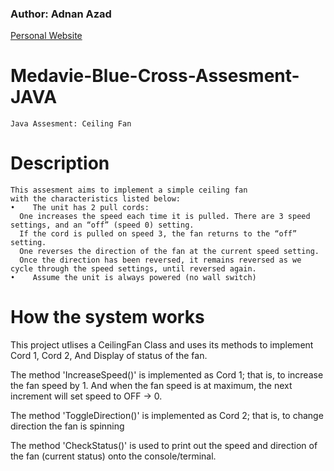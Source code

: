 ### Author: Adnan Azad
[Personal Website](https://adnanaazad.github.io/)

# Medavie-Blue-Cross-Assesment-JAVA
    Java Assesment: Ceiling Fan

# Description
    This assesment aims to implement a simple ceiling fan
    with the characteristics listed below:
    •    The unit has 2 pull cords:
      One increases the speed each time it is pulled. There are 3 speed settings, and an “off” (speed 0) setting.
      If the cord is pulled on speed 3, the fan returns to the “off” setting.
      One reverses the direction of the fan at the current speed setting.
      Once the direction has been reversed, it remains reversed as we cycle through the speed settings, until reversed again.
    •    Assume the unit is always powered (no wall switch)

# How the system works
This project utlises a CeilingFan Class and uses its methods to implement Cord 1, Cord 2, And Display of status of the fan.

The method 'IncreaseSpeed()' is implemented as Cord 1; that is, to increase the fan speed by 1. And when the fan speed is at maximum, the
next increment will set speed to OFF -> 0.

The method 'ToggleDirection()' is implemented as Cord 2; that is, to change direction the fan is spinning

The method 'CheckStatus()' is used to print out the speed and direction of the fan (current status) onto the console/terminal.

